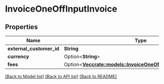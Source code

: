 # InvoiceOneOffInputInvoice

## Properties

Name | Type | Description | Notes
------------ | ------------- | ------------- | -------------
**external_customer_id** | **String** |  | 
**currency** | Option<**String**> |  | [optional]
**fees** | Option<[**Vec<crate::models::InvoiceOneOffInputInvoiceFeesInner>**](InvoiceOneOffInput_invoice_fees_inner.md)> |  | [optional]

[[Back to Model list]](../README.md#documentation-for-models) [[Back to API list]](../README.md#documentation-for-api-endpoints) [[Back to README]](../README.md)


